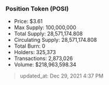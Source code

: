 
  ### Position Token (POSI)
  - Price: $3.61
  - Max Supply: 100,000,000
  - Total Supply: 28,571,174.808
  - Circulating Supply: 28,571,174.808
  - Total Burn: 0
  - Holders: 325,373
  - Transactions: 2,873,026
  - Volume: $218,963,598.34

  > updated_at: Dec 29, 2021 4:37 PM
